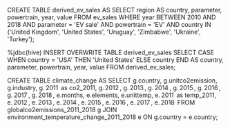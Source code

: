 CREATE TABLE derived_ev_sales AS
SELECT
  region AS country,
  parameter,
  powertrain,
  year,
  value
FROM
  ev_sales
WHERE
  year BETWEEN 2010 AND 2018
  AND parameter = 'EV sale'
  AND powertrain = 'EV'
  AND country IN ('United Kingdom', 'United States', 'Uruguay', 'Zimbabwe', 'Ukraine', 'Turkey');

%jdbc(hive)
INSERT OVERWRITE TABLE derived_ev_sales
SELECT
    CASE
        WHEN country = 'USA' THEN 'United States'
        ELSE country
    END AS country,
    parameter,
    powertrain,
    year,
    value
FROM
  derived_ev_sales;


CREATE TABLE climate_change AS
SELECT 
    g.country, 
    g.unitco2emission, 
    g.industry,
    g.⁠ 2011 ⁠ as co2_2011,
    g.⁠ 2012 ⁠, 
    g.⁠ 2013 ⁠, 
    g.⁠ 2014 ⁠, 
    g.⁠ 2015 ⁠, 
    g.⁠ 2016 ⁠, 
    g.⁠ 2017 ⁠, 
    g.⁠ 2018 ⁠,
    e.months, 
    e.elements, 
    e.unittemp,
    e.⁠ 2011 ⁠ as temp_2011,
    e.⁠ 2012 ⁠, 
    e.⁠ 2013 ⁠, 
    e.⁠ 2014 ⁠, 
    e.⁠ 2015 ⁠, 
    e.⁠ 2016 ⁠, 
    e.⁠ 2017 ⁠, 
    e.⁠ 2018 ⁠
FROM 
    globalco2emissions_2011_2018 g
JOIN 
    environment_temperature_change_2011_2018 e ON g.country = e.country;
